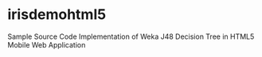 # irisdemohtml5
Sample Source Code Implementation of Weka J48 Decision Tree in HTML5 Mobile Web Application
